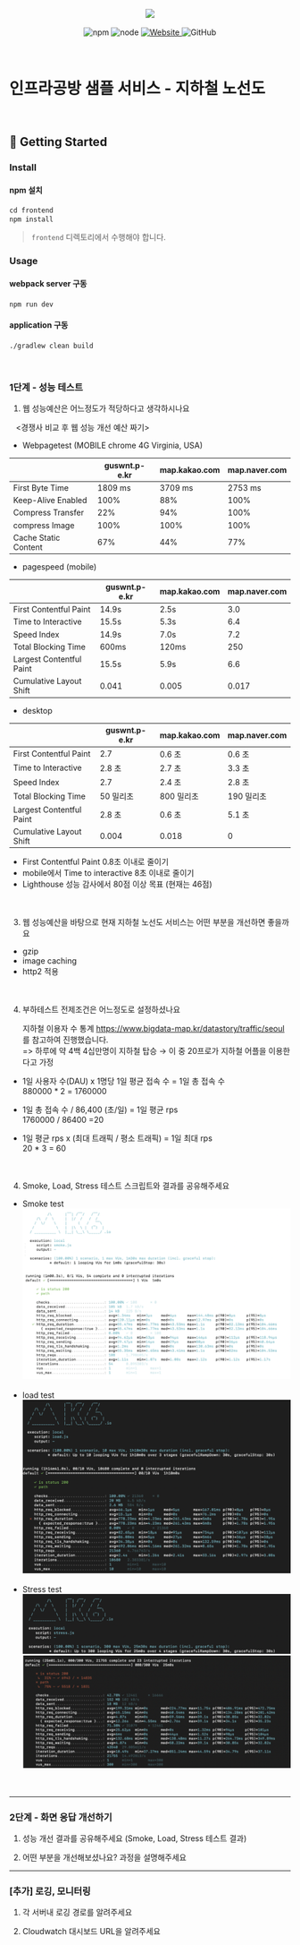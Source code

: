 <p align="center">
    <img width="200px;" src="https://raw.githubusercontent.com/woowacourse/atdd-subway-admin-frontend/master/images/main_logo.png"/>
</p>
<p align="center">
  <img alt="npm" src="https://img.shields.io/badge/npm-%3E%3D%205.5.0-blue">
  <img alt="node" src="https://img.shields.io/badge/node-%3E%3D%209.3.0-blue">
  <a href="https://edu.nextstep.camp/c/R89PYi5H" alt="nextstep atdd">
    <img alt="Website" src="https://img.shields.io/website?url=https%3A%2F%2Fedu.nextstep.camp%2Fc%2FR89PYi5H">
  </a>
  <img alt="GitHub" src="https://img.shields.io/github/license/next-step/atdd-subway-service">
</p>

<br>

# 인프라공방 샘플 서비스 - 지하철 노선도

<br>

## 🚀 Getting Started

### Install
#### npm 설치
```
cd frontend
npm install
```
> `frontend` 디렉토리에서 수행해야 합니다.

### Usage
#### webpack server 구동
```
npm run dev
```
#### application 구동
```
./gradlew clean build
```
<br>


### 1단계 - 성능 테스트
1. 웹 성능예산은 어느정도가 적당하다고 생각하시나요

&nbsp;&nbsp;&nbsp;<경쟁사 비교 후 웹 성능 개선 예산 짜기>

- Webpagetest (MOBILE chrome 4G Virginia, USA)

|  | guswnt.p-e.kr | map.kakao.com | map.naver.com |
| --- | --- | --- | --- |
| First Byte Time | 1809 ms | 3709 ms | 2753 ms |
| Keep-Alive Enabled | 100% | 88% | 100% |
| Compress Transfer | 22% | 94% | 100% |
| compress Image | 100% | 100% | 100% |
| Cache Static Content | 67% | 44% | 77% |

- pagespeed (mobile)

|  | guswnt.p-e.kr | map.kakao.com  | map.naver.com  |
| --- | --- | --- | --- |
| First Contentful Paint | 14.9s | 2.5s | 3.0 |
| Time to Interactive | 15.5s | 5.3s | 6.4 |
| Speed Index | 14.9s | 7.0s | 7.2 |
| Total Blocking Time | 600ms | 120ms | 250 |
| Largest Contentful Paint | 15.5s | 5.9s | 6.6 |
| Cumulative Layout Shift | 0.041 | 0.005 | 0.017 |

- desktop

|  | guswnt.p-e.kr | map.kakao.com  | map.naver.com  |
| --- | --- | --- | --- |
| First Contentful Paint | 2.7 | 0.6 초 | 0.6 초 |
| Time to Interactive | 2.8 초 | 2.7 초 | 3.3 초 |
| Speed Index | 2.7 | 2.4 초 | 2.8 초 |
| Total Blocking Time | 50 밀리초 | 800 밀리초 | 190 밀리초 |
| Largest Contentful Paint | 2.8 초 | 0.6 초 | 5.1 초 |
| Cumulative Layout Shift | 0.004 | 0.018 | 0 |

- First Contentful Paint 0.8초 이내로 줄이기
- mobile에서 Time to interactive 8초 이내로 줄이기
- Lighthouse 성능 감사에서 80점 이상 목표 (현재는 46점)
  <br/><br/><br/>

3. 웹 성능예산을 바탕으로 현재 지하철 노선도 서비스는 어떤 부분을 개선하면 좋을까요
- gzip
- image caching
- http2 적용
  <br/><br/><br/>
4. 부하테스트 전제조건은 어느정도로 설정하셨나요

   지하철 이용자 수 통계 https://www.bigdata-map.kr/datastory/traffic/seoul 를 참고하여 진행했습니다.  
   => 하루에 약 4백 4십만명이 지하철 탑승 → 이 중 20프로가 지하철 어플을 이용한다고 가정


- 1일 사용자 수(DAU) x 1명당 1일 평균 접속 수 = 1일 총 접속 수    
  880000 * 2 = 1760000


- 1일 총 접속 수 / 86,400 (초/일) = 1일 평균 rps  
  1760000 / 86400 =20


- 1일 평균 rps x (최대 트래픽 / 평소 트래픽) = 1일 최대 rps  
  20 * 3 = 60
  <br/><br/><br/>

4. Smoke, Load, Stress 테스트 스크립트와 결과를 공유해주세요
- Smoke test
  ![smoke](./img/smoke.png)
  <br/><br/>
- load test
  ![smoke](./img/load.png)
  <br/><br/>
- Stress test
  ![stress1](./img/stress1.png)
  ![stress2](./img/stress2.png)
  <br/><br/><br/>
---

### 2단계 - 화면 응답 개선하기
1. 성능 개선 결과를 공유해주세요 (Smoke, Load, Stress 테스트 결과)

2. 어떤 부분을 개선해보셨나요? 과정을 설명해주세요

---

### [추가] 로깅, 모니터링
1. 각 서버내 로깅 경로를 알려주세요

2. Cloudwatch 대시보드 URL을 알려주세요
